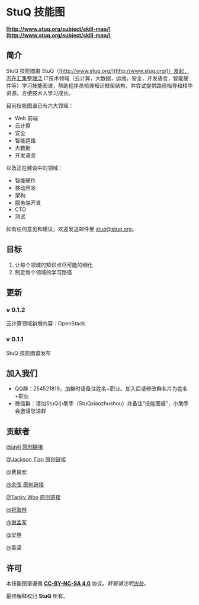 # StuQ 技能图
**[http://www.stuq.org/subject/skill-map/](http://www.stuq.org/subject/skill-map/)**

## 简介
StuQ 技能图由 StuQ（[http://www.stuq.org/](http://www.stuq.org/)）发起，志在汇集整理泛 IT技术领域（云计算，大数据，运维，安全，开发语言，智能硬件等）学习技能图谱，帮助程序员梳理知识框架结构，并尝试提供路径指导和精华资源，方便技术人学习成长。

目前技能图谱已有六大领域：

- Web 前端
- 云计算
- 安全
- 智能运维
- 大数据 
- 开发语言

以及正在建设中的领域：

- 智能硬件
- 移动开发
- 架构
- 服务端开发
- CTO
- 测试


如有任何意见和建议，欢迎发送邮件至 [stuq@stuq.org](mailto:stuq@stuq.org?subject=StuQ技能图谱)。

## 目标
1. 让每个领域的知识点尽可能的细化
2. 制定每个领域的学习路径

## 更新

### v 0.1.2
云计算领域新增内容：OpenStack

### v 0.1.1

StuQ 技能图谱发布

## 加入我们
- QQ群：254521819，加群时请备注姓名+职业。加入后请修改群名片为姓名+职业
- 微信群：请加StuQ小助手（StuQxiaozhushou）并备注“技能图谱”，小助手会邀请您进群


## 贡献者
[@jayli](https://github.com/jayli/) [原创链接](https://github.com/jayli/jayli.github.com/issues/16)

[@Jackson Tian](https://github.com/JacksonTian) [原创链接](https://github.com/JacksonTian/fks)

@费良宏

[@余弦](https://github.com/evilcos) [原创链接](http://blog.knownsec.com/Knownsec_RD_Checklist/v3.0.html)

[@Tanky Woo](https://github.com/tankywoo) [原创链接](http://blog.knownsec.com/2015/03/how-many-basic-skills-should-a-operation-and-maintenance-engineer-get/)

[@祝海林](https://github.com/allwefantasy)

[@谢孟军](https://github.com/astaxie)

@梁艳

@吴坚

## 许可
本技能图谱遵循 **[CC-BY-NC-SA 4.0](https://creativecommons.org/licenses/by-nc-sa/4.0/)** 协议。*转载请注明[出处](http://www.stuq.org/subject/skill-map/)。*

最终解释权归 **StuQ** 所有。
